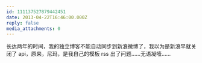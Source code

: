 ```yaml
---
id: 111137527879442451
date: 2013-04-22T16:46:00.000Z
reply: false
media_attachments: 0
---
```


长达两年的时间，我的独立博客不能自动同步到新浪微博了，我以为是新浪早就关闭了 api，原来，尼玛，是我自己的模板 rss 出了问题……无语凝噎……

